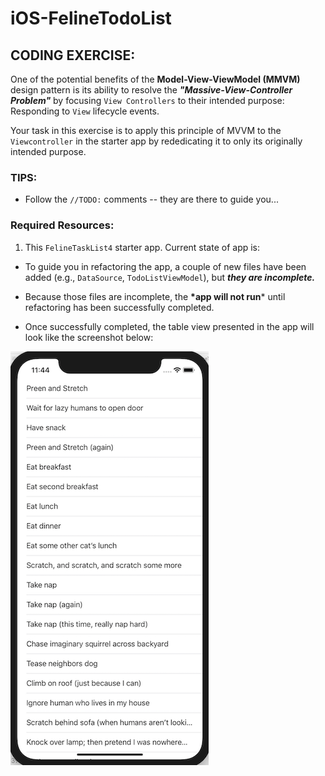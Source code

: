 # iOS-FelineTodoList

## CODING EXERCISE:

One of the potential benefits of the **Model-View-ViewModel (MMVM)** design pattern is its ability to resolve the __*"Massive-View-Controller Problem"*__ by focusing `View Controllers` to their intended purpose: Responding to `View` lifecycle events.

Your task in this exercise is to apply this principle of MVVM to the `Viewcontroller` in the starter app by rededicating it to only its originally intended purpose.

### TIPS:

  - Follow the `//TODO:` comments -- they are there to guide you...
  
### Required Resources:

1. This `FelineTaskList4` starter app. Current state of app is:

- To guide you in refactoring the app, a couple of new files have been added (e.g., `DataSource`, `TodoListViewModel`), but __*they are incomplete.*__

- Because those files are incomplete, the __*app will not run__* until refactoring has been successfully completed.

- Once successfully completed, the table view presented in the app will look like the screenshot below:

![Working_table_view](Working_table_view.png) </br>
